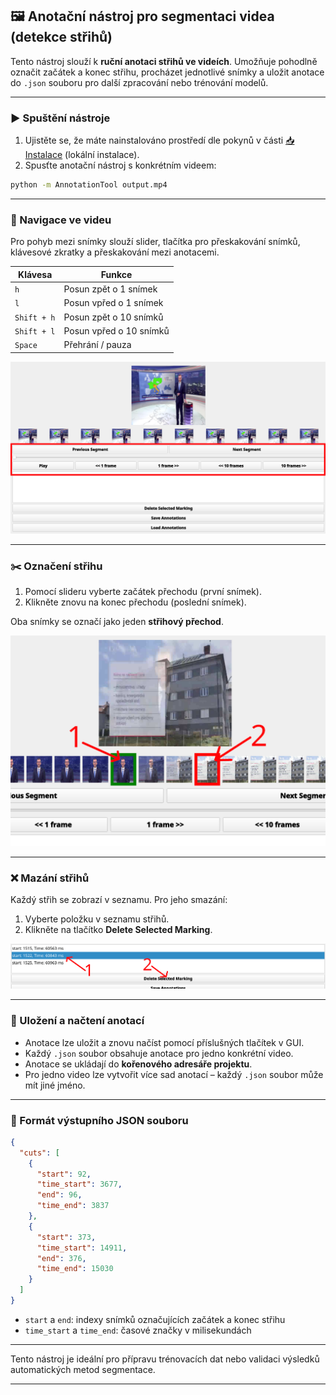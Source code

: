 ## 🖼 Anotační nástroj pro segmentaci videa (detekce střihů)

Tento nástroj slouží k **ruční anotaci střihů ve videích**. Umožňuje pohodlně označit začátek a konec střihu, procházet jednotlivé snímky a uložit anotace do `.json` souboru pro další zpracování nebo trénování modelů.

---

### ▶️ Spuštění nástroje

1. Ujistěte se, že máte nainstalováno prostředí dle pokynů v části [📥 Instalace](#📥-instalace) (lokální instalace).
2. Spusťte anotační nástroj s konkrétním videem:

```bash
python -m AnnotationTool output.mp4
```

---

### 🧭 Navigace ve videu

Pro pohyb mezi snímky slouží slider, tlačítka pro přeskakování snímků, klávesové zkratky a přeskakování mezi anotacemi.

| Klávesa          | Funkce                        |
|------------------|-------------------------------|
| `h`              | Posun zpět o 1 snímek         |
| `l`              | Posun vpřed o 1 snímek        |
| `Shift + h`      | Posun zpět o 10 snímků        |
| `Shift + l`      | Posun vpřed o 10 snímků       |
| `Space`          | Přehrání / pauza              |

![Navigace snímky](imgs/anotace1.png)

---

### ✂️ Označení střihu

1. Pomocí slideru vyberte začátek přechodu (první snímek).
2. Klikněte znovu na konec přechodu (poslední snímek).

Oba snímky se označí jako jeden **střihový přechod**.

![Označení přechodu](imgs/anotace2.png)

---

### ❌ Mazání střihů

Každý střih se zobrazí v seznamu. Pro jeho smazání:

1. Vyberte položku v seznamu střihů.
2. Klikněte na tlačítko **Delete Selected Marking**.

![Mazání anotací](imgs/anotace3.png)

---

### 💾 Uložení a načtení anotací

- Anotace lze uložit a znovu načíst pomocí příslušných tlačítek v GUI.
- Každý `.json` soubor obsahuje anotace pro jedno konkrétní video.
- Anotace se ukládají do **kořenového adresáře projektu**.
- Pro jedno video lze vytvořit více sad anotací – každý `.json` soubor může mít jiné jméno.

---

### 📄 Formát výstupního JSON souboru

```json
{
  "cuts": [
    {
      "start": 92,
      "time_start": 3677,
      "end": 96,
      "time_end": 3837
    },
    {
      "start": 373,
      "time_start": 14911,
      "end": 376,
      "time_end": 15030
    }
  ]
}
```

- `start` a `end`: indexy snímků označujících začátek a konec střihu
- `time_start` a `time_end`: časové značky v milisekundách

---

Tento nástroj je ideální pro přípravu trénovacích dat nebo validaci výsledků automatických metod segmentace.

---

